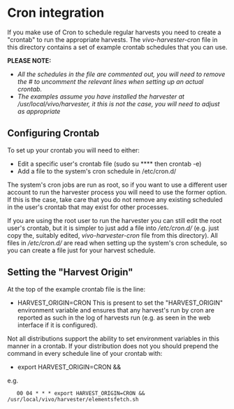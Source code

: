 # Cron integration

If you make use of Cron to schedule regular harvests you need to create a "crontab" to run the appropriate harvests. The *vivo-harvester-cron* file in this directory contains a set of example crontab schedules that you can use.

**PLEASE NOTE:**
  - *All the schedules in the file are commented out, you will need to remove the # to uncomment the relevant lines when setting up an actual crontab.*
  - *The examples assume you have installed the harvester at /usr/local/vivo/harvester, it this is not the case, you will need to adjust as appropriate*

## Configuring Crontab
To set up your crontab you will need to either:

* Edit a specific user's crontab file  (sudo su **** then crontab -e)
* Add a file to the system's cron schedule in /etc/cron.d/

The system's cron jobs are run as root, so if you want to use a different user account to run the
harvester process you will need to use the former option. If this is the case, take care that you do not remove any
existing scheduled in the user's crontab that may exist for other processes.

If you are using the root user to run the harvester you can still edit the root user's crontab, but it is simpler to
just add a file into */etc/cron.d/* (e.g. just copy the, suitably edited, *vivo-harvester-cron* file from this directory).
All files in */etc/cron.d/* are read when setting up the system's cron schedule, so you can create a file just for your harvest schedule.

## Setting the "Harvest Origin"
At the top of the example crontab file is the line:
  - HARVEST_ORIGIN=CRON
This is present to set the "HARVEST_ORIGIN" environment variable and ensures that any harvest's run by cron are reported as such in the log of harvests run (e.g. as seen in the web interface if it is configured).

Not all distributions support the ability to set environment variables in this manner in a crontab. If your distribution does not you should prepend the command in every schedule line of your crontab with:
  - export HARVEST_ORIGIN=CRON &&

e.g.

       00 04 * * * export HARVEST_ORIGIN=CRON && /usr/local/vivo/harvester/elementsfetch.sh



